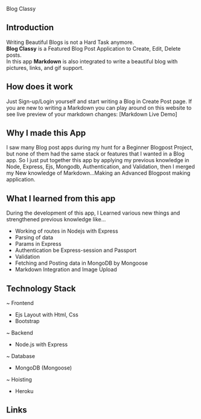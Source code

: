 Blog Classy


Introduction
---
Writing Beautiful Blogs is not a Hard Task anymore. <br/>
<strong>Blog Classy</strong> is a Featured Blog Post Application to Create, Edit, Delete posts.  
In this app <strong >Markdown</strong> is also integrated to write a beautiful blog with pictures, links, and gif support.

How does it work
---
Just Sign-up/Login yourself and start writing a Blog in Create Post page.
If you are new to writing a Markdown you can play around on this website to see live preview of your markdown changes:
[Markdown Live Demo]



Why I made this App
---
I saw many Blog post apps during my hunt for a Beginner Blogpost Project, but none of them had the same stack or features that I wanted in a Blog app.
So I just put together this app by applying my previous knowledge in Node, Express, Ejs, Mongodb, Authentication, and Validation, then I merged my New knowledge of Markdown...Making an Advanced Blogpost making application.

What I learned from this app
---
During the development of this app, I Learned various new things and strengthened previous knowledge like...
- Working of routes in Nodejs with Express
- Parsing of data
- Params in Express
- Authentication be Express-session and Passport
- Validation
- Fetching and Posting data in MongoDB by Mongoose
- Markdown Integration and Image Upload

Technology Stack
---
~ Frontend 
- Ejs Layout with Html, Css
- Bootstrap

~ Backend 
- Node.js with Express

~ Database
- MongoDB (Mongoose)

~ Hoisting
- Heroku

Links
---

 



